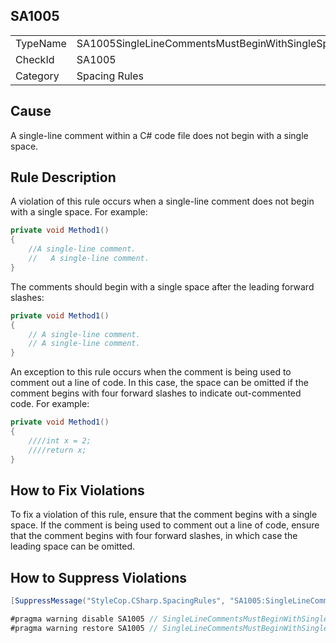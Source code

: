 ﻿## SA1005

<table>
<tr>
  <td>TypeName</td>
  <td>SA1005SingleLineCommentsMustBeginWithSingleSpace</td>
</tr>
<tr>
  <td>CheckId</td>
  <td>SA1005</td>
</tr>
<tr>
  <td>Category</td>
  <td>Spacing Rules</td>
</tr>
</table>

## Cause

A single-line comment within a C# code file does not begin with a single space.

## Rule Description

A violation of this rule occurs when a single-line comment does not begin with a single space. For example:

```csharp
private void Method1()
{
    //A single-line comment.
    //   A single-line comment.
}
```

The comments should begin with a single space after the leading forward slashes:

```csharp
private void Method1()
{
    // A single-line comment.
    // A single-line comment.
}
```

An exception to this rule occurs when the comment is being used to comment out a line of code. In this case, the space can be omitted if the comment begins with four forward slashes to indicate out-commented code. For example:

```csharp
private void Method1()
{
    ////int x = 2;
    ////return x;
}
```

## How to Fix Violations

To fix a violation of this rule, ensure that the comment begins with a single space. If the comment is being used to comment out a line of code, ensure that the comment begins with four forward slashes, in which case the leading space can be omitted.

## How to Suppress Violations

```csharp
[SuppressMessage("StyleCop.CSharp.SpacingRules", "SA1005:SingleLineCommentsMustBeginWithSingleSpace", Justification = "Reviewed.")]
```

```csharp
#pragma warning disable SA1005 // SingleLineCommentsMustBeginWithSingleSpace
#pragma warning restore SA1005 // SingleLineCommentsMustBeginWithSingleSpace
```
